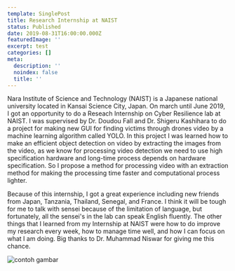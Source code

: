 ```yaml
---
template: SinglePost
title: Research Internship at NAIST
status: Published
date: 2019-08-31T16:00:00.000Z
featuredImage: ''
excerpt: test
categories: []
meta:
  description: ''
  noindex: false
  title: ''
---
```

Nara Institute of Science and Technology (NAIST) is a Japanese national university located in Kansai Science City, Japan. On march until June 2019, I got an opportunity to do a Reseach Internship on Cyber Resilience lab at NAIST.  I was supervised by Dr. Doudou Fall and Dr. Shigeru Kashihara to do a project for making new GUI for finding victims through drones video by a machine learning algorithm called YOLO. In this project I was learned how to make an efficient object detection on video by extracting the images from the video, as we know for processing video detection we need to use high specification hardware and long-time process depends on hardware specification. So I propose a method for processing video with an extraction method for making the processing time faster and computational process lighter.

Because of this internship, I got a great experience including new friends from Japan, Tanzania, Thailand, Senegal, and France. I think it will be tough for me to talk with sensei because of the limitation of language, but fortunately, all the sensei's in the lab can speak English fluently. The other things that I learned from my Internship at NAIST were how to do improve my research every week, how to manage time well, and how I can focus on what I am doing. Big thanks to Dr. Muhammad Niswar for giving me this chance.

![](https://ucarecdn.com/001db07b-b639-4f22-a0fb-142983ad220a/-/crop/360x327/145,8/-/preview/ "contoh gambar")
